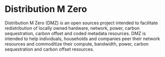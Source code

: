 # Distribution M Zero
Distribution M Zero (DMZ) is an open sources project intended to facilitate redistribution of locally owned hardware, network, power, carbon sequestration, carbon offset and coded metadata resources. DMZ is intended to help individuals, households and companies peer their network resources and commoditize their compute, bandwidth, power, carbon sequestration and carbon offset resources.